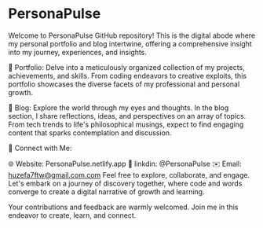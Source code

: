 # PersonaPulse
Welcome to PersonaPulse GitHub repository! This is the digital abode where my personal portfolio and blog intertwine, offering a comprehensive insight into my journey, experiences, and insights.

📂 Portfolio: Delve into a meticulously organized collection of my projects, achievements, and skills. From coding endeavors to creative exploits, this portfolio showcases the diverse facets of my professional and personal growth.

📝 Blog: Explore the world through my eyes and thoughts. In the blog section, I share reflections, ideas, and perspectives on an array of topics. From tech trends to life's philosophical musings, expect to find engaging content that sparks contemplation and discussion.

🔗 Connect with Me:

🌐 Website: PersonaPulse.netlify.app
👔 linkdin: @PersonaPulse
✉️ Email: huzefa7ftw@gmail.com.com
Feel free to explore, collaborate, and engage. Let's embark on a journey of discovery together, where code and words converge to create a digital narrative of growth and learning.

Your contributions and feedback are warmly welcomed. Join me in this endeavor to create, learn, and connect.
